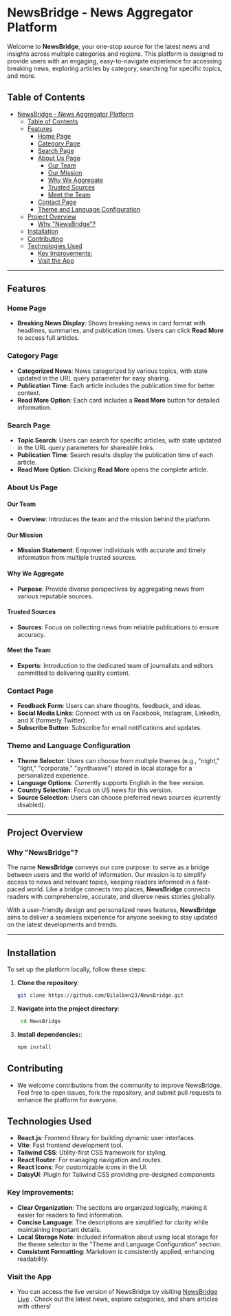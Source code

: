 # NewsBridge - News Aggregator Platform

Welcome to **NewsBridge**, your one-stop source for the latest news and insights across multiple categories and regions. This platform is designed to provide users with an engaging, easy-to-navigate experience for accessing breaking news, exploring articles by category, searching for specific topics, and more.

## Table of Contents

- [NewsBridge - News Aggregator Platform](#newsbridge---news-aggregator-platform)
  - [Table of Contents](#table-of-contents)
  - [Features](#features)
    - [Home Page](#home-page)
    - [Category Page](#category-page)
    - [Search Page](#search-page)
    - [About Us Page](#about-us-page)
      - [Our Team](#our-team)
      - [Our Mission](#our-mission)
      - [Why We Aggregate](#why-we-aggregate)
      - [Trusted Sources](#trusted-sources)
      - [Meet the Team](#meet-the-team)
    - [Contact Page](#contact-page)
    - [Theme and Language Configuration](#theme-and-language-configuration)
  - [Project Overview](#project-overview)
    - [Why "NewsBridge"?](#why-newsbridge)
  - [Installation](#installation)
  - [Contributing](#contributing)
  - [Technologies Used](#technologies-used)
    - [Key Improvements:](#key-improvements)
    - [Visit the App](#visit-the-app)

---

## Features

### Home Page

- **Breaking News Display**: Shows breaking news in card format with headlines, summaries, and publication times. Users can click **Read More** to access full articles.

### Category Page

- **Categorized News**: News categorized by various topics, with state updated in the URL query parameter for easy sharing.
- **Publication Time**: Each article includes the publication time for better context.
- **Read More Option**: Each card includes a **Read More** button for detailed information.

### Search Page

- **Topic Search**: Users can search for specific articles, with state updated in the URL query parameters for shareable links.
- **Publication Time**: Search results display the publication time of each article.
- **Read More Option**: Clicking **Read More** opens the complete article.

### About Us Page

#### Our Team

- **Overview**: Introduces the team and the mission behind the platform.

#### Our Mission

- **Mission Statement**: Empower individuals with accurate and timely information from multiple trusted sources.

#### Why We Aggregate

- **Purpose**: Provide diverse perspectives by aggregating news from various reputable sources.

#### Trusted Sources

- **Sources**: Focus on collecting news from reliable publications to ensure accuracy.

#### Meet the Team

- **Experts**: Introduction to the dedicated team of journalists and editors committed to delivering quality content.

### Contact Page

- **Feedback Form**: Users can share thoughts, feedback, and ideas.
- **Social Media Links**: Connect with us on Facebook, Instagram, LinkedIn, and X (formerly Twitter).
- **Subscribe Button**: Subscribe for email notifications and updates.

### Theme and Language Configuration

- **Theme Selector**: Users can choose from multiple themes (e.g., "night," "light," "corporate," "synthwave") stored in local storage for a personalized experience.
- **Language Options**: Currently supports English in the free version.
- **Country Selection**: Focus on US news for this version.
- **Source Selection**: Users can choose preferred news sources (currently disabled).

---

## Project Overview

### Why "NewsBridge"?

The name **NewsBridge** conveys our core purpose: to serve as a bridge between users and the world of information. Our mission is to simplify access to news and relevant topics, keeping readers informed in a fast-paced world. Like a bridge connects two places, **NewsBridge** connects readers with comprehensive, accurate, and diverse news stories globally.

With a user-friendly design and personalized news features, **NewsBridge** aims to deliver a seamless experience for anyone seeking to stay updated on the latest developments and trends.

---

## Installation

To set up the platform locally, follow these steps:

1. **Clone the repository**:

   ```bash
   git clone https://github.com/Bilalben23/NewsBridge.git
   ```

2. **Navigate into the project directory**:

   ```bash
    cd NewsBridge
   ```

3. **Install dependencies:**:

   ```bash
   npm install
   ```

## Contributing

- We welcome contributions from the community to improve NewsBridge. Feel free to open issues, fork the repository, and submit pull requests to enhance the platform for everyone.

## Technologies Used

- **React.js**: Frontend library for building dynamic user interfaces.
- **Vite**: Fast frontend development tool.
- **Tailwind CSS**: Utility-first CSS framework for styling.
- **React Router**: For managing navigation and routes.
- **React Icons**: For customizable icons in the UI.
- **DaisyUI**: Plugin for Tailwind CSS providing pre-designed components

### Key Improvements:

- **Clear Organization**: The sections are organized logically, making it easier for readers to find information.
- **Concise Language**: The descriptions are simplified for clarity while maintaining important details.
- **Local Storage Note**: Included information about using local storage for the theme selector in the "Theme and Language Configuration" section.
- **Consistent Formatting**: Markdown is consistently applied, enhancing readability.

### Visit the App

- You can access the live version of NewsBridge by visiting [NewsBridge Live](http://your-website-link.com) . Check out the latest news, explore categories, and share articles with others!
